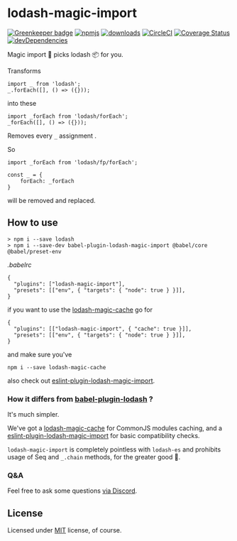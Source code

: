 # lodash-magic-import

[![Greenkeeper badge](https://badges.greenkeeper.io/bitsnap/babel-plugin-lodash-magic-import.svg)](https://greenkeeper.io/)
[![npmjs](https://img.shields.io/npm/v/babel-plugin-lodash-magic-import.svg)](https://npmjs.org/package/babel-plugin-lodash-magic-import)
[![downloads](https://img.shields.io/npm/dw/babel-plugin-lodash-magic-import.svg)](https://npmjs.org/package/babel-plugin-lodash-magic-import)
[![CircleCI](https://img.shields.io/circleci/project/github/bitsnap/babel-plugin-lodash-magic-import.svg)](https://circleci.com/gh/bitsnap/babel-plugin-lodash-magic-import)
[![Coverage Status](https://coveralls.io/repos/github/bitsnap/babel-plugin-lodash-magic-import/badge.svg?branch=master)](https://coveralls.io/github/bitsnap/babel-plugin-lodash-magic-import?branch=master) 
[![devDependencies](https://david-dm.org/bitsnap/babel-plugin-lodash-magic-import/dev-status.svg)](https://david-dm.org/bitsnap/babel-plugin-lodash-magic-import#info=devDependencies)

Magic import 🍒 picks lodash 📦 for you.

Transforms 
```
import _ from 'lodash';
_.forEach([], () => ({}));
```

into these

```
import _forEach from 'lodash/forEach';
_forEach([], () => ({}));
```

Removes every `_` assignment .

So

```
import _forEach from 'lodash/fp/forEach';

const _ = {
    forEach: _forEach
}
```

will be removed and replaced.

## How to use 

```
> npm i --save lodash
> npm i --save-dev babel-plugin-lodash-magic-import @babel/core @babel/preset-env
```

*.babelrc*
```
{
  "plugins": ["lodash-magic-import"],
  "presets": [["env", { "targets": { "node": true } }]],
}
```

if you want to use the [lodash-magic-cache](https://github.com/bitsnap/lodash-magic-cache) go for 

```
{
  "plugins": [["lodash-magic-import", { "cache": true }]],
  "presets": [["env", { "targets": { "node": true } }]],
}
```

and make sure you've 

```
npm i --save lodash-magic-cache
```

also check out [eslint-plugin-lodash-magic-import](https://github.com/bitsnap/eslint-plugin-lodash-magic-import).

### How it differs from [babel-plugin-lodash](https://github.com/lodash/babel-plugin-lodash) ?

It's much simpler.

We've got a [lodash-magic-cache](https://github.com/bitsnap/lodash-magic-cache) for CommonJS modules caching,
and a [eslint-plugin-lodash-magic-import](https://github.com/bitsnap/eslint-plugin-lodash-magic-import) for basic compatibility checks.

`lodash-magic-import` is completely pointless with `lodash-es` and prohibits usage of Seq and `_.chain` methods, for the greater good 🎀.

### Q&A

Feel free to ask some questions [via Discord](http://discord.gg/P7W9v9B).

## License

Licensed under [MIT](LICENSE) license, of course.
